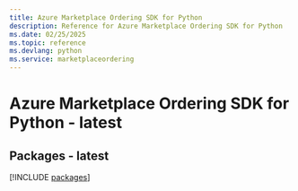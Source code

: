 ```yaml
---
title: Azure Marketplace Ordering SDK for Python
description: Reference for Azure Marketplace Ordering SDK for Python
ms.date: 02/25/2025
ms.topic: reference
ms.devlang: python
ms.service: marketplaceordering
---
```

# Azure Marketplace Ordering SDK for Python - latest
## Packages - latest
[!INCLUDE [packages](marketplace-ordering-index.md)]